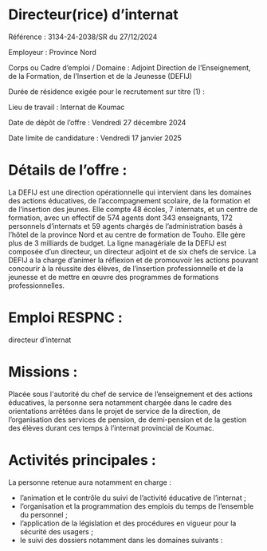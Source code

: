 # Directeur(rice) d’internat

Référence : 3134-24-2038/SR du 27/12/2024

Employeur : Province Nord

Corps ou Cadre d’emploi / Domaine : Adjoint Direction de l’Enseignement, de la Formation, de l’Insertion et de la Jeunesse (DEFIJ)

Durée de résidence exigée pour le recrutement sur titre (1) :

Lieu de travail : Internat de Koumac

Date de dépôt de l’offre : Vendredi 27 décembre 2024

Date limite de candidature : Vendredi 17 janvier 2025

# Détails de l’offre :

La DEFIJ est une direction opérationnelle qui intervient dans les domaines des actions éducatives, de l’accompagnement scolaire, de la formation et de l’insertion des jeunes. Elle compte 48 écoles, 7 internats, et un centre de formation, avec un effectif de 574 agents dont 343 enseignants, 172 personnels d’internats et 59 agents chargés de l’administration basés à l’hôtel de la province Nord et au centre de formation de Touho. Elle gère plus de 3 milliards de budget. La ligne managériale de la DEFIJ est composée d’un directeur, un directeur adjoint et de six chefs de service. La DEFIJ a la charge d’animer la réflexion et de promouvoir les actions pouvant concourir à la réussite des élèves, de l’insertion professionnelle et de la jeunesse et de mettre en œuvre des programmes de formations professionnelles.

# Emploi RESPNC :

directeur d’internat

# Missions :

Placée sous l'autorité du chef de service de l’enseignement et des actions éducatives, la personne sera notamment chargée dans le cadre des orientations arrêtées dans le projet de service de la direction, de l’organisation des services de pension, de demi-pension et de la gestion des élèves durant ces temps à l’internat provincial de Koumac.

# Activités principales :

La personne retenue aura notamment en charge :

- l’animation et le contrôle du suivi de l’activité éducative de l’internat ;
- l’organisation et la programmation des emplois du temps de l’ensemble du personnel ;
- l’application de la législation et des procédures en vigueur pour la sécurité des usagers ;
- le suivi des dossiers notamment dans les domaines suivants :